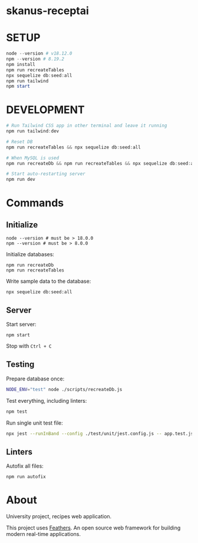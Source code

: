 # skanus-receptai

# SETUP

```powershell
node --version # v18.12.0
npm --version # 8.19.2
npm install
npm run recreateTables
npx sequelize db:seed:all
npm run tailwind
npm start
```

# DEVELOPMENT

```powershell
# Run Tailwind CSS app in other terminal and leave it running
npm run tailwind:dev

# Reset DB
npm run recreateTables && npx sequelize db:seed:all

# When MySQL is used
npm run recreateDb && npm run recreateTables && npx sequelize db:seed:all

# Start auto-restarting server
npm run dev
```

# Commands

## Initialize

```
node --version # must be > 18.0.0
npm --version # must be > 8.0.0
```

Initialize databases:

```
npm run recreateDb
npm run recreateTables
```

Write sample data to the database:

```
npx sequelize db:seed:all
```

## Server

Start server:

```
npm start
```

Stop with `Ctrl + C`

## Testing

Prepare database once:

```sh
NODE_ENV="test" node ./scripts/recreateDb.js
```

Test everything, including linters:

```sh
npm test
```

Run single unit test file:

```sh
npx jest --runInBand --config ./test/unit/jest.config.js -- app.test.js
```

## Linters

Autofix all files:

```
npm run autofix
```

# About

University project, recipes web application.

This project uses [Feathers](http://feathersjs.com). An open source web framework for building modern real-time applications.
